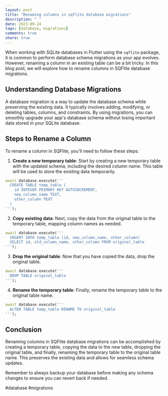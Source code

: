 ```yaml
---
layout: post
title: "Renaming columns in sqflite database migrations"
description: " "
date: 2023-09-24
tags: [database, migrations]
comments: true
share: true
---
```


When working with SQLite databases in Flutter using the `sqflite` package, it is common to perform database schema migrations as your app evolves. However, renaming a column in an existing table can be a bit tricky. In this blog post, we will explore how to rename columns in SQFlite database migrations.

## Understanding Database Migrations

A database migration is a way to update the database schema while preserving the existing data. It typically involves adding, modifying, or deleting tables, columns, and constraints. By using migrations, you can smoothly upgrade your app's database schema without losing important data stored in your SQLite database.

## Steps to Rename a Column

To rename a column in SQFlite, you'll need to follow these steps:

1. **Create a new temporary table**: Start by creating a new temporary table with the updated schema, including the desired column name. This table will be used to store the existing data temporarily.

```dart
await database.execute('''
  CREATE TABLE temp_table (
    id INTEGER PRIMARY KEY AUTOINCREMENT,
    new_column_name TEXT,
    other_column TEXT
  )
''');
```

2. **Copy existing data**: Next, copy the data from the original table to the temporary table, mapping column names as needed.

```dart
await database.execute('''
  INSERT INTO temp_table (id, new_column_name, other_column)
  SELECT id, old_column_name, other_column FROM original_table
''');
```

3. **Drop the original table**: Now that you have copied the data, drop the original table.

```dart
await database.execute('''
  DROP TABLE original_table
''');
```

4. **Rename the temporary table**: Finally, rename the temporary table to the original table name.

```dart
await database.execute('''
  ALTER TABLE temp_table RENAME TO original_table
''');
```

## Conclusion

Renaming columns in SQFlite database migrations can be accomplished by creating a temporary table, copying the data to the new table, dropping the original table, and finally, renaming the temporary table to the original table name. This preserves the existing data and allows for seamless schema updates.

Remember to always backup your database before making any schema changes to ensure you can revert back if needed.

#database #migrations